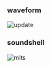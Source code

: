 ### waveform
![update](https://user-images.githubusercontent.com/41709736/79088346-ad4f5000-7d85-11ea-821c-d2d8dd6bc2f2.png)

### soundshell
![mits](https://user-images.githubusercontent.com/41709736/78001828-9d913e00-7379-11ea-848d-3313975943b7.png)

